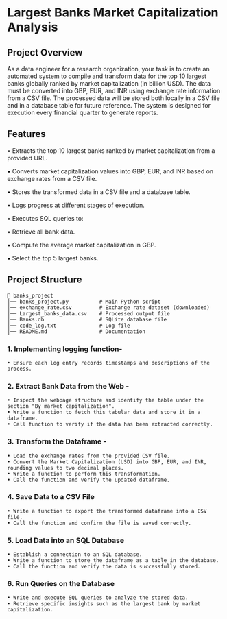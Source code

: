 # Largest Banks Market Capitalization Analysis

## Project Overview

As a data engineer for a research organization, your task is to create an automated system to compile and transform data for the top 10 largest banks globally ranked by market capitalization (in billion USD). The data must be converted into GBP, EUR, and INR using exchange rate information from a CSV file. The processed data will be stored both locally in a CSV file and in a database table for future reference. The system is designed for execution every financial quarter to generate reports.

## Features
• Extracts the top 10 largest banks ranked by market capitalization from a provided URL.

• Converts market capitalization values into GBP, EUR, and INR based on exchange rates from a CSV file.

• Stores the transformed data in a CSV file and a database table.

• Logs progress at different stages of execution.

• Executes SQL queries to:

• Retrieve all bank data.

• Compute the average market capitalization in GBP.

• Select the top 5 largest banks.

## Project Structure
```
📁 banks_project
│── banks_project.py          # Main Python script
│── exchange_rate.csv         # Exchange rate dataset (downloaded)
│── Largest_banks_data.csv    # Processed output file
│── Banks.db                  # SQLite database file
│── code_log.txt              # Log file
│── README.md                 # Documentation

```


### 1. Implementing logging function- 
    • Ensure each log entry records timestamps and descriptions of the process.

### 2. Extract Bank Data from the Web -
    • Inspect the webpage structure and identify the table under the section "By market capitalization".
    • Write a function to fetch this tabular data and store it in a dataframe.
    • Call function to verify if the data has been extracted correctly.

### 3. Transform the Dataframe -
    • Load the exchange rates from the provided CSV file.
    • Convert the Market Capitalization (USD) into GBP, EUR, and INR, rounding values to two decimal places.
    • Write a function to perform this transformation.
    • Call the function and verify the updated dataframe.

### 4. Save Data to a CSV File
    • Write a function to export the transformed dataframe into a CSV file.
    • Call the function and confirm the file is saved correctly.

### 5. Load Data into an SQL Database
    • Establish a connection to an SQL database.
    • Write a function to store the dataframe as a table in the database.
    • Call the function and verify the data is successfully stored.

### 6.  Run Queries on the Database
    • Write and execute SQL queries to analyze the stored data.
    • Retrieve specific insights such as the largest bank by market capitalization.
    
